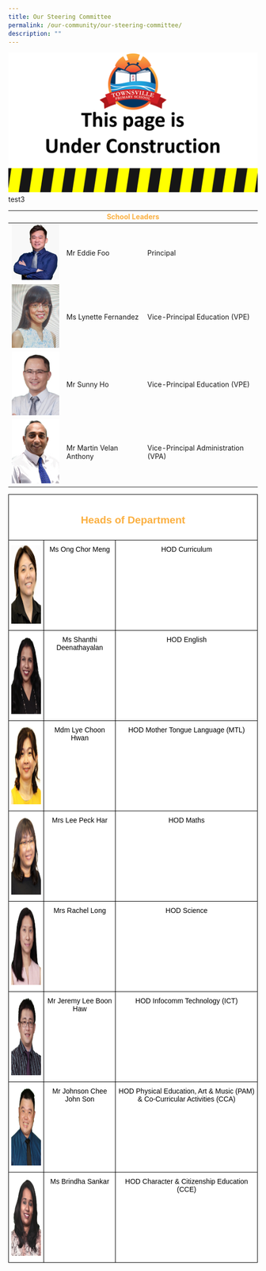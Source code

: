 ```yaml
---
title: Our Steering Committee
permalink: /our-community/our-steering-committee/
description: ""
---
```

![](/images/Construction.jpg)
test3

<table>
<thead>
  <tr>
    <th colspan="3" style="color:#FBB041; text-align: center">School Leaders</th>
  </tr>
</thead>
<tbody>
  <tr>
    <td><img src="/images/School%20Leaders/Eddie%20Foo2.jpg" style="width:113px; height:150"></td>
    <td>Mr Eddie Foo</td>
    <td>Principal</td>
  </tr>
  <tr>
    <td><img src="/images/School%20Leaders/Ms%20Lynette%20Fernandez_VPE2.jpeg" alt="Image"  style="width:113px;height:150"></td>
    <td>Ms Lynette Fernandez</td>
    <td>Vice-Principal Education (VPE)</td>
  </tr>
  <tr>
    <td><img src="/images/School%20Leaders/Sunny%20Ho.jpeg" alt="Image" style="width:113px; height:150"></td>
    <td>Mr Sunny Ho</td>
    <td>Vice-Principal Education (VPE)</td>
  </tr>
  <tr>
    <td><img src="/images/School%20Leaders/Martin%20Velan%20Anthony.jpeg" alt="Image" style="width:113px; height:151"></td>
    <td>Mr Martin Velan Anthony</td>
    <td>Vice-Principal Administration (VPA)</td>
  </tr>
</tbody>
</table>




<style type="text/css">
.tg  {border-collapse:collapse;border-spacing:0;}
.tg td{border-color:black;border-style:solid;border-width:1px;font-family:Arial, sans-serif;font-size:14px;
  overflow:hidden;padding:10px 5px;word-break:normal;}
.tg th{border-color:black;border-style:solid;border-width:1px;font-family:Arial, sans-serif;font-size:14px;
  font-weight:normal;overflow:hidden;padding:10px 5px;word-break:normal;}
.tg .tg-ogew{background-color:#FFF;color:#484848;text-align:center;vertical-align:top}
.tg .tg-edel{background-color:#FFF;color:#FBB041;text-align:center;vertical-align:top}
.tg .tg-06je{background-color:#FFF;color:#484848;text-align:left;vertical-align:top}
</style>
<table class="tg">
<thead>
  <tr>
    <th class="tg-edel" colspan="3"><span style="font-weight:normal;color:#FBB041"><h2>Heads of Department</h2></span></th>
  </tr>
</thead>
<tbody>
  <tr>
    <td class="tg-06je"><img src="/images/Teaching%20Staff/Ms%20Ong%20Chor%20Meng%20(HOD%20Curriculum)2.jpg" width="119" height="158"></td>
    <td class="tg-ogew"><span style="font-weight:400;font-style:normal;text-decoration:none;color:#000;background-color:transparent">Ms Ong Chor Meng</span></td>
    <td class="tg-ogew"><span style="font-weight:400;font-style:normal;text-decoration:none;color:#000;background-color:transparent">HOD Curriculum</span></td>
  </tr>
  <tr>
    <td class="tg-06je"><img src="/images/Teaching%20Staff/Shanthi%20Deenathayalan.jpeg" alt="Image" width="119" height="158"></td>
    <td class="tg-ogew"><span style="font-weight:400;font-style:normal;text-decoration:none;color:#000;background-color:transparent">Ms Shanthi Deenathayalan</span></td>
    <td class="tg-ogew"><span style="font-weight:400;font-style:normal;text-decoration:none;color:#000;background-color:transparent">HOD English</span></td>
  </tr>
  <tr>
    <td class="tg-06je"><img src="/images/Teaching%20Staff/Mdm%20Lye%20Choon%20Hwan%20(HOD%20MT)2.jpg" alt="Image" width="119" height="158"></td>
    <td class="tg-ogew"><span style="font-weight:400;font-style:normal;text-decoration:none;color:#000;background-color:transparent">Mdm Lye Choon Hwan</span></td>
    <td class="tg-ogew"><span style="font-weight:400;font-style:normal;text-decoration:none;color:#000;background-color:transparent">HOD Mother Tongue Language (MTL)</span></td>
  </tr>
  <tr>
    <td class="tg-06je"><img src="/images/Teaching%20Staff/Mrs%20Lee%20Peck%20Har%20(HOD%20Math)2.jpg" alt="Image" width="119" height="158"></td>
    <td class="tg-ogew"><span style="font-weight:400;font-style:normal;text-decoration:none;color:#000;background-color:transparent">Mrs Lee Peck Har</span></td>
    <td class="tg-ogew"><span style="font-weight:400;font-style:normal;text-decoration:none;color:#000;background-color:transparent">HOD Maths</span></td>
  </tr>
  <tr>
    <td class="tg-06je"><img src="/images/Teaching%20Staff/Rachel%20Long.jpeg" alt="Image" width="119" height="158"></td>
    <td class="tg-ogew"><span style="font-weight:400;font-style:normal;text-decoration:none;color:#000;background-color:transparent">Mrs Rachel Long</span></td>
    <td class="tg-ogew"><span style="font-weight:400;font-style:normal;text-decoration:none;color:#000;background-color:transparent">HOD Science</span></td>
  </tr>
  <tr>
    <td class="tg-06je"><img src="/images/Teaching%20Staff/Lee%20Boon%20Haw%20Jeremy.jpeg" alt="Image" width="119" height="158"></td>
    <td class="tg-ogew"><span style="font-weight:400;font-style:normal;text-decoration:none;color:#000;background-color:transparent">Mr Jeremy Lee Boon Haw</span></td>
    <td class="tg-ogew"><span style="font-weight:400;font-style:normal;text-decoration:none;color:#000;background-color:transparent">HOD Infocomm Technology (ICT)</span></td>
  </tr>
  <tr>
    <td class="tg-06je"><img src="/images/Teaching%20Staff/Johnson%20Chee%20John%20Son.jpeg" alt="Image" width="119" height="158"></td>
    <td class="tg-ogew"><span style="font-weight:400;font-style:normal;text-decoration:none;color:#000;background-color:transparent">Mr Johnson Chee John Son</span></td>
    <td class="tg-ogew"><span style="font-weight:400;font-style:normal;text-decoration:none;color:#000;background-color:transparent">HOD Physical Education, Art &amp; Music (PAM) &amp; Co-Curricular Activities (CCA)</span></td>
  </tr>
  <tr>
    <td class="tg-06je"><img src="/images/Teaching%20Staff/Brindha%20Sankar.jpeg" alt="Image" width="119" height="158"></td>
    <td class="tg-ogew"><span style="font-weight:400;font-style:normal;text-decoration:none;color:#000;background-color:transparent">Ms Brindha Sankar</span></td>
    <td class="tg-ogew"><span style="font-weight:400;font-style:normal;text-decoration:none;color:#000;background-color:transparent">HOD Character &amp; Citizenship Education (CCE)</span></td>
  </tr>
</tbody>
</table>